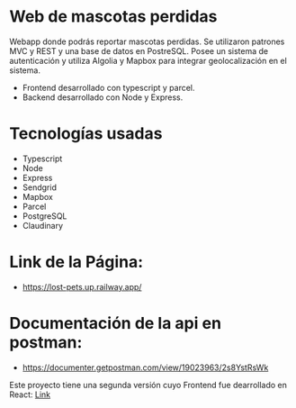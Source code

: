 # Web de mascotas perdidas

Webapp donde podrás reportar mascotas perdidas. Se utilizaron patrones MVC y REST y una base de datos en PostreSQL. Posee un sistema de autenticación y utiliza Algolia y Mapbox para integrar geolocalización en el sistema.

- Frontend desarrollado con typescript y parcel.
- Backend desarrollado con Node y Express.

# Tecnologías usadas

- Typescript 
- Node 
- Express 
- Sendgrid 
- Mapbox
- Parcel
- PostgreSQL
- Claudinary

# Link de la Página:
- https://lost-pets.up.railway.app/


# Documentación de la api en postman:
- https://documenter.getpostman.com/view/19023963/2s8YstRsWk


Este proyecto tiene una segunda versión cuyo Frontend fue dearrollado en React: [Link](https://desafio-m8-apx.web.app/) 

